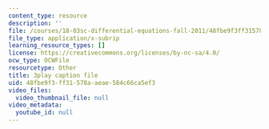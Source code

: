 ```yaml
---
content_type: resource
description: ''
file: /courses/18-03sc-differential-equations-fall-2011/48fbe9f3ff31578aaeae584c66ca5ef3_yD0_EQLxHcw.vtt
file_type: application/x-subrip
learning_resource_types: []
license: https://creativecommons.org/licenses/by-nc-sa/4.0/
ocw_type: OCWFile
resourcetype: Other
title: 3play caption file
uid: 48fbe9f3-ff31-578a-aeae-584c66ca5ef3
video_files:
  video_thumbnail_file: null
video_metadata:
  youtube_id: null
---
```

